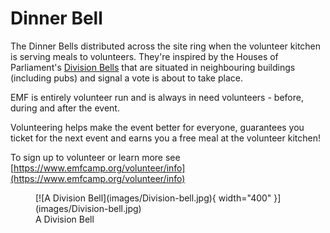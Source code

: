 # Dinner Bell

The Dinner Bells distributed across the site ring when the volunteer kitchen is serving meals to volunteers. They're inspired by the Houses of Parliament's [Division Bells](https://en.wikipedia.org/wiki/Division_bell) that are situated in neighbouring buildings (including pubs) and signal a vote is about to take place.

EMF is entirely volunteer run and is always in need volunteers - before, during and after the event.

Volunteering helps make the event better for everyone, guarantees you ticket for the next event and earns you a free meal at the volunteer kitchen!

To sign up to volunteer or learn more see [https://www.emfcamp.org/volunteer/info](https://www.emfcamp.org/volunteer/info)

<figure markdown="span">
  [![A Division Bell](images/Division-bell.jpg){ width="400" }](images/Division-bell.jpg)
  <figcaption>A Division Bell</figcaption>
</figure>

